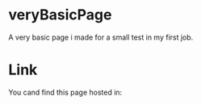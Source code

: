 # veryBasicPage
A very basic page i made for a small test in my first job.

# Link

You cand find this page hosted in: